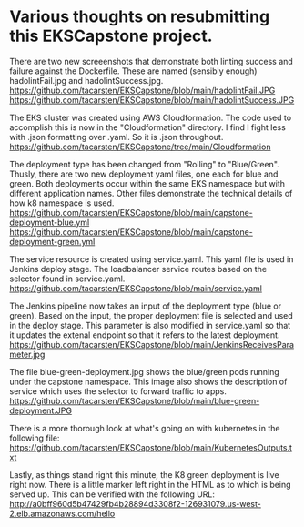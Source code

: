 # Various thoughts on resubmitting this EKSCapstone project.  

There are two new screeenshots that demonstrate both linting success and failure against the Dockerfile.  These are named (sensibly enough) hadolintFail.jpg and hadolintSuccess.jpg.  
https://github.com/tacarsten/EKSCapstone/blob/main/hadolintFail.JPG
https://github.com/tacarsten/EKSCapstone/blob/main/hadolintSuccess.JPG

The EKS cluster was created using AWS Cloudformation.   The code used to accomplish this is now in the "Cloudformation" directory. I find I fight less with .json formatting over .yaml.  So it is .json throughout.  
https://github.com/tacarsten/EKSCapstone/tree/main/Cloudformation

The deployment type has been changed from "Rolling" to "Blue/Green".  Thusly, there are two new deployment yaml files, one each for blue and green. Both deployments occur within the same EKS namespace but with different application names. Other files demonstrate the technical details of how k8 namespace is used.  
https://github.com/tacarsten/EKSCapstone/blob/main/capstone-deployment-blue.yml
https://github.com/tacarsten/EKSCapstone/blob/main/capstone-deployment-green.yml

The service resource is created using service.yaml. This yaml file is used in Jenkins deploy stage. The loadbalancer service routes based on the selector found in service.yaml.
https://github.com/tacarsten/EKSCapstone/blob/main/service.yaml

The Jenkins pipeline now takes an input of the deployment type (blue or green). Based on the input, the proper deployment file is selected and used in the deploy stage. This parameter is also modified in service.yaml so that it updates the extenal endpoint so that it refers to the latest deployment.
https://github.com/tacarsten/EKSCapstone/blob/main/JenkinsReceivesParameter.jpg

The file blue-green-deployment.jpg shows the blue/green pods running under the capstone namespace. This image also shows the description of service which uses the selector to forward traffic to apps.
https://github.com/tacarsten/EKSCapstone/blob/main/blue-green-deployment.JPG

There is a more thorough look at what's going on with kubernetes in the following file:  
https://github.com/tacarsten/EKSCapstone/blob/main/KubernetesOutputs.txt

Lastly, as things stand right this minute, the K8 green deployment is live right now.  There is a little marker left right in the HTML as to which is being served up.  This can be verified with the following URL:
http://a0bff960d5b47429fb4b28894d3308f2-126931079.us-west-2.elb.amazonaws.com/hello

